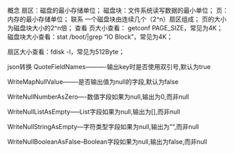 概念
扇区：磁盘的最小存储单位；
磁盘块：文件系统读写数据的最小单位；
页：内存的最小存储单位；
联系
一个磁盘块由连续几个（2^n）扇区组成；
页的大小为磁盘块大小的2^n倍；
查看
页大小查看： getconf PAGE_SIZE，常见为4K；
磁盘块大小查看：stat /boot/|grep “IO Block”，常见为4K；

扇区大小查看：fdisk -l，常见为512Byte；

json转换
QuoteFieldNames———-输出key时是否使用双引号,默认为true

WriteMapNullValue——–是否输出值为null的字段,默认为false

WriteNullNumberAsZero—-数值字段如果为null,输出为0,而非null

WriteNullListAsEmpty—–List字段如果为null,输出为[],而非null

WriteNullStringAsEmpty—字符类型字段如果为null,输出为”“,而非null

WriteNullBooleanAsFalse–Boolean字段如果为null,输出为false,而非null